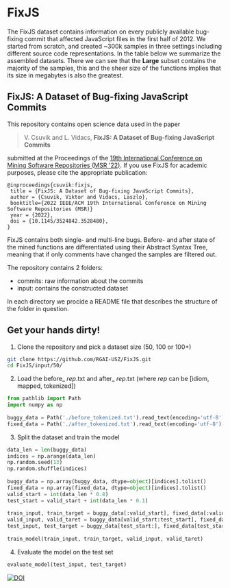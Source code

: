 # FixJS
The FixJS dataset contains information on every publicly available bug-fixing commit that affected JavaScript files in the first half of 2012. We started from scratch, and created ~300k samples in three settings including different source code representations. In the table below we summarize the assembled datasets. There we can see that the **Large** subset contains the majority of the samples, this and the sheer size of the functions implies that its size in megabytes is also the greatest.

## FixJS: A Dataset of Bug-fixing JavaScript Commits

This repository contains open science data used in the paper 

> V. Csuvik and L. Vidacs,  **FixJS: A Dataset of Bug-fixing JavaScript Commits**

submitted at the Proceedings of the [19th International Conference on Mining Software Repositories (MSR '22)](https://conf.researchr.org/track/msr-2022/msr-2022-data-showcase). If you use FixJS for academic purposes, please cite the appropriate publication:
```
@inproceedings{csuvik:fixjs,
 title = {FixJS: A Dataset of Bug-fixing JavaScript Commits},
 author = {Csuvik, Viktor and Vidacs, Laszlo},
 booktitle={2022 IEEE/ACM 19th International Conference on Mining Software Repositories (MSR)}
 year = {2022},
 doi = {10.1145/3524842.3528480},
}
```

FixJS contains both single- and multi-line bugs. Before- and after state of the mined functions are differentiated using their Abstract Syntax Tree, meaning that if only comments have changed the samples are filtered out.

The repository contains 2 folders:
 - commits: raw information about the commits
 - input: contains the constructed dataset

In each directory we procide a README file that describes the structure of the folder in question.
 
## Get your hands dirty!
1. Clone the repository and pick a dataset size (50, 100 or 100+)
```bash
git clone https://github.com/RGAI-USZ/FixJS.git
cd FixJS/input/50/
```

2. Load the before_ _rep_.txt and after_ _rep_.txt (where _rep_ can be [idiom, mapped, tokenized])
```python
from pathlib import Path
import numpy as np
 
buggy_data = Path('./before_tokenized.txt').read_text(encoding='utf-8').splitlines()
fixed_data = Path('./after_tokenized.txt').read_text(encoding='utf-8').splitlines()
```

3. Split the dataset and train the model
```python
data_len = len(buggy_data)
indices = np.arange(data_len)
np.random.seed(13)
np.random.shuffle(indices)
 
buggy_data = np.array(buggy_data, dtype=object)[indices].tolist()
fixed_data = np.array(fixed_data, dtype=object)[indices].tolist()
valid_start = int(data_len * 0.8)
test_start = valid_start + int(data_len * 0.1)
 
train_input, train_target = buggy_data[:valid_start], fixed_data[:valid_start]
valid_input, valid_taret = buggy_data[valid_start:test_start], fixed_data[valid_start:test_start]
test_input, test_target = buggy_data[test_start:], fixed_data[test_start:]
 
train_model(train_input, train_target, valid_input, valid_taret)
```

4. Evaluate the model on the test set
```python
evaluate_model(test_input, test_target)
```

[![DOI](https://zenodo.org/badge/448797879.svg)](https://zenodo.org/badge/latestdoi/448797879)
